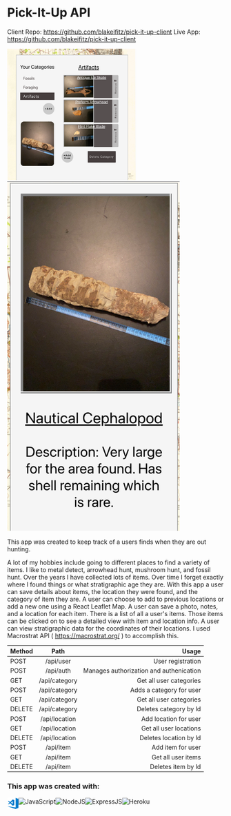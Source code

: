 # Pick-It-Up API

Client Repo: https://github.com/blakeifitz/pick-it-up-client
Live App: https://github.com/blakeifitz/pick-it-up-client

<img src="src/media/screenshot-list.png" alt="screenshot" width="300"/>
<img src="src/media/screenshot-fossil.png" alt="screenshot" width="400"/>

This app was created to keep track of a users finds when they are out hunting.

A lot of my hobbies include going to different places to find a variety of items. I like to metal detect, arrowhead hunt, mushroom hunt, and fossil hunt. Over the years I have collected
lots of items. Over time I forget exactly where I found things or what stratigraphic age they are. With this app a user can save details about items, the location they were found, and the category of item they are. A user can choose to add to previous locations or add a new one using a React Leaflet Map. A user can save a photo, notes, and a location for each item. There is a list of all a user's items. Those items can be clicked on to see a detailed view with item and location info. A user can view stratigraphic data for the coordinates of their locations. I used Macrostrat API ( https://macrostrat.org/ ) to accomplish this.

| Method |     Path      |                                   Usage |
| :----- | :-----------: | --------------------------------------: |
| POST   |   /api/user   |                       User registration |
| POST   |   /api/auth   | Manages authorization and authenication |
| GET    | /api/category |                 Get all user categories |
| POST   | /api/category |                Adds a category for user |
| GET    | /api/category |                 Get all user categories |
| DELETE | /api/category |                  Deletes category by Id |
| POST   | /api/location |                   Add location for user |
| GET    | /api/location |                  Get all user locations |
| DELETE | /api/location |                  Deletes location by Id |
| POST   |   /api/item   |                       Add item for user |
| GET    |   /api/item   |                      Get all user items |
| DELETE |   /api/item   |                      Deletes item by Id |

### This app was created with:

<img align="left" alt="Visual Studio Code" width="26px" src="https://raw.githubusercontent.com/github/explore/80688e429a7d4ef2fca1e82350fe8e3517d3494d/topics/visual-studio-code/visual-studio-code.png" />
<img align="left" alt="JavaScript" src="https://img.shields.io/badge/JavaScript-F7DF1E?style=for-the-badge&logo=javascript&logoColor=black" />
<img align="left" alt="NodeJS" src="https://img.shields.io/badge/Node.js-43853D?style=for-the-badge&logo=node.js&logoColor=white" />
<img align="left" alt="ExpressJS" src="https://img.shields.io/badge/Express.js-404D59?style=for-the-badge" />
<img align="left" alt="Heroku" src="https://img.shields.io/badge/Heroku-430098?style=for-the-badge&logo=heroku&logoColor=white" />
